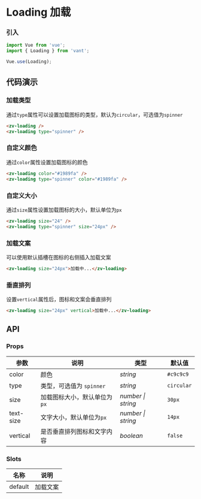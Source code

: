 # Loading 加载

### 引入

```js
import Vue from 'vue';
import { Loading } from 'vant';

Vue.use(Loading);
```

## 代码演示

### 加载类型

通过`type`属性可以设置加载图标的类型，默认为`circular`，可选值为`spinner`

```html
<zv-loading />
<zv-loading type="spinner" />
```

### 自定义颜色

通过`color`属性设置加载图标的颜色

```html
<zv-loading color="#1989fa" />
<zv-loading type="spinner" color="#1989fa" />
```

### 自定义大小

通过`size`属性设置加载图标的大小，默认单位为`px`

```html
<zv-loading size="24" />
<zv-loading type="spinner" size="24px" />
```

### 加载文案

可以使用默认插槽在图标的右侧插入加载文案

```html
<zv-loading size="24px">加载中...</zv-loading>
```

### 垂直排列

设置`vertical`属性后，图标和文案会垂直排列

```html
<zv-loading size="24px" vertical>加载中...</zv-loading>
```

## API

### Props

| 参数 | 说明 | 类型 | 默认值 |
|------|------|------|------|
| color | 颜色 | *string* | `#c9c9c9` |
| type | 类型，可选值为 `spinner` | *string* | `circular` |
| size | 加载图标大小，默认单位为`px` | *number \| string* | `30px` |
| text-size | 文字大小，默认单位为`px` | *number \| string* | `14px` |
| vertical | 是否垂直排列图标和文字内容 | *boolean* | `false` |

### Slots

| 名称 | 说明 |
|------|------|
| default | 加载文案 |
